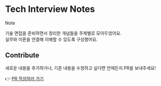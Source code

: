 # Tech Interview Notes

> [!NOTE]  
> 기술 면접을 준비하면서 정리한 개념들을 주제별로 모아두었어요.  
> 실무와 이론을 연결해 이해할 수 있도록 구성했어요.

## Contribute

새로운 내용을 추가하거나, 기존 내용을 수정하고 싶다면 언제든지 PR을 보내주세요!

👉 [PR 작성하러 가기](https://github.com/himitery/tech-interview-notes/compare)
